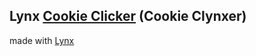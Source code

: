 ## Lynx [Cookie Clicker](https://cookieclicker.com/) (Cookie Clynxer)

made with [Lynx](https://lynxjs.org/)